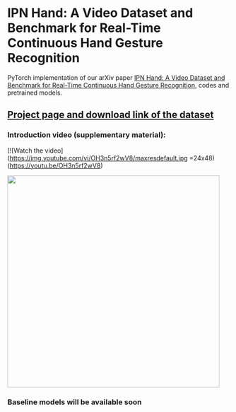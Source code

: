 # IPN Hand: A Video Dataset and Benchmark for Real-Time Continuous Hand Gesture Recognition

PyTorch implementation of our arXiv paper [IPN Hand: A Video Dataset and Benchmark for Real-Time Continuous Hand Gesture Recognition](https://arxiv.org/abs/2005.02134), codes and pretrained models.

## [Project page and download link of the dataset](https://gibranbenitez.github.io/IPN_Hand/)

### Introduction video (supplementary material):
[![Watch the video](https://img.youtube.com/vi/OH3n5rf2wV8/maxresdefault.jpg =24x48)(https://youtu.be/OH3n5rf2wV8)

<img src="https://github.com/favicon.ico" href="https://youtu.be/OH3n5rf2wV8" width="480">


### Baseline models will be available soon
